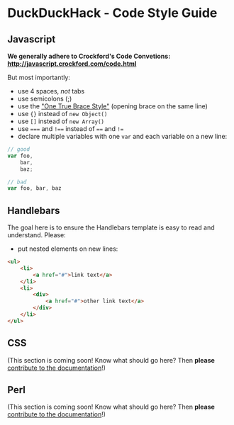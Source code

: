 # DuckDuckHack - Code Style Guide

## Javascript

**We generally adhere to Crockford's Code Convetions: http://javascript.crockford.com/code.html**

But most importantly:

- use 4 spaces, *not* tabs
- use semicolons (;)
- use the ["One True Brace Style"](https://en.wikipedia.org/wiki/Indent_style#Variant:_1TBS) (opening brace on the same line)
- use `{}` instead of `new Object()`
- use `[]` instead of `new Array()`
- use `===` and `!==` instead of `==` and `!=`
- declare multiple variables with one `var` and each variable on a new line:

```javascript
// good
var foo,
    bar,
    baz;

// bad
var foo, bar, baz
```

## Handlebars

The goal here is to ensure the Handlebars template is easy to read and understand. Please:

- put nested elements on new lines:

```html
<ul>
    <li>
        <a href="#">link text</a>
    </li>
    <li>
        <div>
            <a href="#">other link text</a>
        </div>
    </li>
</ul>
```

## CSS

(This section is coming soon! Know what should go here? Then **please** [contribute to the documentation](https://github.com/duckduckgo/duckduckgo-documentation/blob/master/CONTRIBUTING.md)!)

## Perl

(This section is coming soon! Know what should go here? Then **please** [contribute to the documentation](https://github.com/duckduckgo/duckduckgo-documentation/blob/master/CONTRIBUTING.md)!)